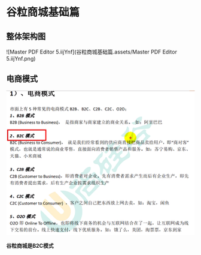 # 谷粒商城基础篇

## 整体架构图

![Master PDF Editor 5.iijYnf](谷粒商城基础篇.assets/Master PDF Editor 5.iijYnf.png)

## 电商模式

![image-20210313154923035](谷粒商城基础篇.assets/image-20210313154923035.png)

**谷粒商城是B2C模式**

